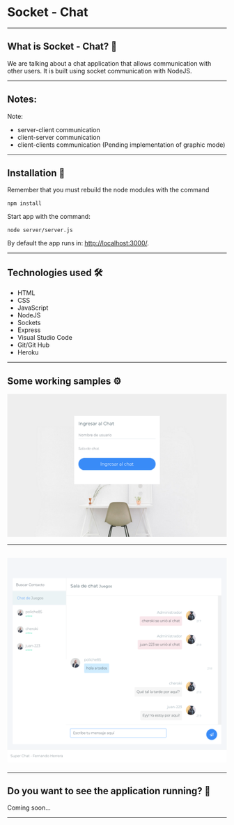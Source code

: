 # Socket - Chat

---
## What is Socket - Chat? 🤔

We are talking about a chat application that allows communication with other users. It is built using socket communication with NodeJS.

---
## Notes:

Note:

* server-client communication
* client-server communication
* client-clients communication (Pending implementation of graphic mode)

---
## Installation 🔧
Remember that you must rebuild the node modules with the command

```
npm install
```

Start app with the command:
```
node server/server.js
```
By default the app runs in: [http://localhost:3000/](http://localhost:3000/).

---
## Technologies used 🛠️
- HTML
- CSS
- JavaScript
- NodeJS
- Sockets
- Express
- Visual Studio Code
- Git/Git Hub
- Heroku
---

## Some working samples ⚙️

![](screenshots/enter-chat.png)
***
![](screenshots/sala-chat.png)
---
***

## Do you want to see the application running? 🚀

Coming soon...

---